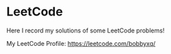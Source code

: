 # LeetCode

Here I record my solutions of some LeetCode problems!

My LeetCode Profile: https://leetcode.com/bobbyxq/
